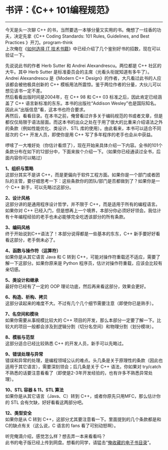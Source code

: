 # 书评：《C++ 101编程规范》 

-----

 今天是头一次聊 C++ 的书，当然要选一本够分量又实用的书。俺想了一炷香的功夫，决定先拿《C++ Coding Standards: 101 Rules, Guidelines, and Best Practices 》开刀。program-think  
 上次俺在《[如何选择 IT 技术书籍](https://program-think.blogspot.com/2009/01/choose-it-book.html)》中已经介绍了几个鉴别好书的招数，现在可以验证一下。  
   
 先说说此书的作者 Herb Sutter 和 Andrei Alexandrescu。两位都是 C++ 社区的大牛。其中 Herb Sutter 是标准委员会的主席（光看头衔就知道有多牛了）。Andrei Alexandrescu 是《Modern C++ Design》的作者，大凡看过此书的人应该都会被他极具创新的 C++ 模板用法所震惊。鉴于两位作者的分量，大伙儿可以想见该书一定不差。  
 然后看看出版时间是2004年，在 C++ 98 和 C++ 03 标准之后，因此肯定已经涵盖了 C++ 语言新标准的东东。本书的出版社“Addison Wesley”也是国际知名。因此从“出版信息”看，这本书也符合要求。  
 再然后，看看目录。在本书之前，俺曾看过许多关于编码规范的书或者文章，但是都仅仅局限于语法层面。而这本书的出众之处在于用了很大的比重来介绍语法之外的条款（例如性能优化、类设计、STL 库的使用）。由此看来，本书可以适合不同层次的 C++ 开发人员，即使你是用 C++ 写了多年程序的老手也会从中获益。  
   
 啰嗦了一大堆好处（你估计看烦了），现在开始来具体介绍一下内容。全书的101个条款分布在如下的12部分中，下面来挨个介绍一下。（如果你已经通读过全书，后面内容你可以略过）  
   
 **1、组织与策略**  
 这部分其实不是讲 C++，而是更偏向于软件工程方面。如果你是一个部门或者团队的主管，要仔细思考一下：这些条款你的团队/部门是否都做到了？如果你是一个 C++ 新手，可以先略过这部分。  
   
 **2、设计风格**  
 这部分讲的是通用程序设计哲学，并不限于 C++，而是适用于所有的编程语言。如果你对 C++ 已经入门，但是想再上一个境界，本部分你必须好好领会。我估计有十年编程经验的老手也未必能够完全吃透该部分的所有条款。  
   
 **3、编码风格**  
 终于开始说到C++语法了！本部分说得都是一些基本的东东，C++ 新手要好好看看这部分，老手倒未必了。  
   
 **4、函数与操作符（运算符）**  
 如果你是从其它语言 Java 和 C 转到 C++，可能对操作符重载还不适应，需要了解一下这部分。如果你原来是 Python 程序员，估计对操作符重载，应该会比较有亲切感。  
   
 **5、类设计和继承**  
 最好你已经有了一定的 OOP 理论功底，然后再来看这部分，效果会更好。  
   
 **6、构造、析构、拷贝**  
 这部分读起来的难度不大。不过有几个几个细节需要注意（即使你已是熟手）。  
   
 **7、名空间和模块**  
 如果你需要从事规模比较大的 C++ 项目的开发，那么本部分一定要了解一下。比较大的项目一般都会涉及到逻辑分割（切分名空间）和物理分割（划分模块）。  
   
 **8、模板与范型**  
 这部分适合已经比较熟悉 C++ 的开发人员，新手可以先略过。  
   
 **9、错误处理与异常**  
 错误和异常的处理，是编程领域公认的难点。头几条是关于原理性的条款（因此也适用于其它语言），需要深刻领会；后几条是关于 C++ 语法，你如果对 try/catch 不熟悉的话要注意看看了（即使是2-3年开发经验的，也有许多不熟悉异常处理）。  
   
 **10、STL 容器 & 11、STL 算法**  
 如果你是从其它语言（Java、C）转到 C++，或者你原先只用MFC，那么估计你的 STL 会有欠缺，好好看看这两部分吧。  
   
 **12、类型安全**  
 如果你是从 C 转到 C++，这部分尤其要注意看一下。里面提到的几个条款都是和C的缺点有关（这么说，C 语言的 fans 看了可别动怒啊）。  
   
 听完俺滴介绍，感觉怎么样？想去弄一本来看看吗？  
 此书的电子版已经上传到网盘。想看的同学，请猛击“[俺收藏的电子书目录](https://github.com/programthink/books)”。 